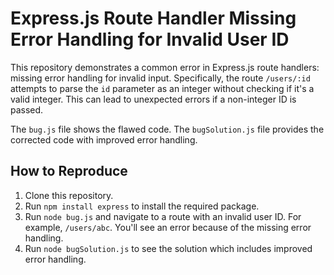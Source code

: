 # Express.js Route Handler Missing Error Handling for Invalid User ID

This repository demonstrates a common error in Express.js route handlers:  missing error handling for invalid input.  Specifically, the route `/users/:id` attempts to parse the `id` parameter as an integer without checking if it's a valid integer.  This can lead to unexpected errors if a non-integer ID is passed.

The `bug.js` file shows the flawed code. The `bugSolution.js` file provides the corrected code with improved error handling.

## How to Reproduce
1. Clone this repository.
2. Run `npm install express` to install the required package.
3. Run `node bug.js` and navigate to a route with an invalid user ID.  For example, `/users/abc`. You'll see an error because of the missing error handling.
4. Run `node bugSolution.js` to see the solution which includes improved error handling.